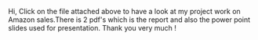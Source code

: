 Hi, 
Click on the file attached above to have a look at my project work on Amazon sales.There is 2 pdf's which is the report and also the power point slides used for presentation.
Thank you very much ! 
